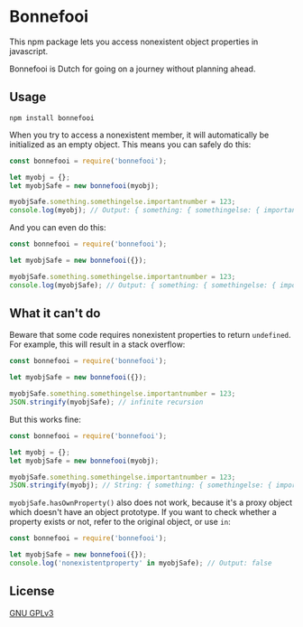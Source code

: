 # Bonnefooi

This npm package lets you access nonexistent object properties in javascript.

Bonnefooi is Dutch for going on a journey without planning ahead.

## Usage
`npm install bonnefooi`

When you try to access a nonexistent member, it will automatically be initialized as an empty object. This means you can safely do this:
```javascript
const bonnefooi = require('bonnefooi');

let myobj = {};
let myobjSafe = new bonnefooi(myobj);

myobjSafe.something.somethingelse.importantnumber = 123;
console.log(myobj); // Output: { something: { somethingelse: { importantnumber: 123 } } }
```

And you can even do this:
```javascript
const bonnefooi = require('bonnefooi');

let myobjSafe = new bonnefooi({});

myobjSafe.something.somethingelse.importantnumber = 123;
console.log(myobjSafe); // Output: { something: { somethingelse: { importantnumber: 123 } } }
```

## What it can't do

Beware that some code requires nonexistent properties to return `undefined`. For example, this will result in a stack overflow:
```javascript
const bonnefooi = require('bonnefooi');

let myobjSafe = new bonnefooi({});

myobjSafe.something.somethingelse.importantnumber = 123;
JSON.stringify(myobjSafe); // infinite recursion
```

But this works fine:
```javascript
const bonnefooi = require('bonnefooi');

let myobj = {};
let myobjSafe = new bonnefooi(myobj);

myobjSafe.something.somethingelse.importantnumber = 123;
JSON.stringify(myobj); // String: { something: { somethingelse: { importantnumber: 123 } } }
```

`myobjSafe.hasOwnProperty()` also does not work, because it's a proxy object which doesn't have an object prototype. If you want to check whether a property exists or not, refer to the original object, or use `in`:
```javascript
const bonnefooi = require('bonnefooi');

let myobjSafe = new bonnefooi({});
console.log('nonexistentproperty' in myobjSafe); // Output: false
```

## License
[GNU GPLv3 ](https://choosealicense.com/licenses/gpl-3.0/)
